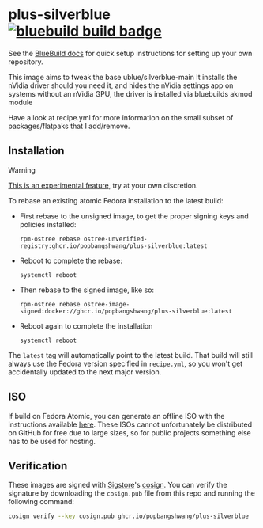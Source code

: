 # plus-silverblue &nbsp; [![bluebuild build badge](https://github.com/popbangshwang/plus-silverblue/actions/workflows/build.yml/badge.svg)](https://github.com/popbangshwang/plus-silverblue/actions/workflows/build.yml)

See the [BlueBuild docs](https://blue-build.org/how-to/setup/) for quick setup instructions for setting up your own repository.

This image aims to tweak the base ublue/silverblue-main
It installs the nVidia driver should you need it, and hides the nVidia settings app on systems without an nVidia GPU, the driver is installed via bluebuilds akmod module

Have a look at recipe.yml for more information on the small subset of packages/flatpaks that I add/remove.


## Installation

> [!WARNING]  
> [This is an experimental feature](https://www.fedoraproject.org/wiki/Changes/OstreeNativeContainerStable), try at your own discretion.

To rebase an existing atomic Fedora installation to the latest build:

- First rebase to the unsigned image, to get the proper signing keys and policies installed:
  ```
  rpm-ostree rebase ostree-unverified-registry:ghcr.io/popbangshwang/plus-silverblue:latest
  ```
- Reboot to complete the rebase:
  ```
  systemctl reboot
  ```
- Then rebase to the signed image, like so:
  ```
  rpm-ostree rebase ostree-image-signed:docker://ghcr.io/popbangshwang/plus-silverblue:latest
  ```
- Reboot again to complete the installation
  ```
  systemctl reboot
  ```

The `latest` tag will automatically point to the latest build. That build will still always use the Fedora version specified in `recipe.yml`, so you won't get accidentally updated to the next major version.

## ISO

If build on Fedora Atomic, you can generate an offline ISO with the instructions available [here](https://blue-build.org/learn/universal-blue/#fresh-install-from-an-iso). These ISOs cannot unfortunately be distributed on GitHub for free due to large sizes, so for public projects something else has to be used for hosting.

## Verification

These images are signed with [Sigstore](https://www.sigstore.dev/)'s [cosign](https://github.com/sigstore/cosign). You can verify the signature by downloading the `cosign.pub` file from this repo and running the following command:

```bash
cosign verify --key cosign.pub ghcr.io/popbangshwang/plus-silverblue
```
